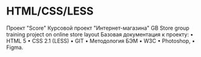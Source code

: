# HTML/CSS/LESS
Проект "Score" 
Курсовой проект "Интернет-магазина"
GB Store group training project on online store layout
Базовая документация к проекту:
•	HTML 5
•	CSS 2.1 (LESS)
•	GIT
•	Методология БЭМ
•	W3C
•	Photoshop,
•	 Figma.

